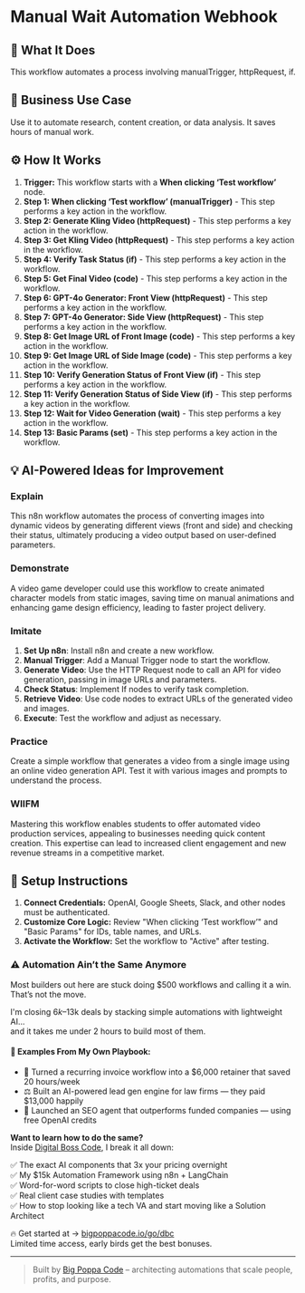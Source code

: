 # Manual Wait Automation Webhook

## 🚀 What It Does
This workflow automates a process involving manualTrigger, httpRequest, if.

## 💼 Business Use Case
Use it to automate research, content creation, or data analysis. It saves hours of manual work.

## ⚙️ How It Works
1.  **Trigger:** This workflow starts with a **When clicking ‘Test workflow’** node.
2. **Step 1: When clicking ‘Test workflow’ (manualTrigger)** - This step performs a key action in the workflow.
3. **Step 2: Generate Kling Video (httpRequest)** - This step performs a key action in the workflow.
4. **Step 3: Get Kling Video (httpRequest)** - This step performs a key action in the workflow.
5. **Step 4: Verify Task Status (if)** - This step performs a key action in the workflow.
6. **Step 5: Get Final Video (code)** - This step performs a key action in the workflow.
7. **Step 6: GPT-4o Generator: Front View (httpRequest)** - This step performs a key action in the workflow.
8. **Step 7: GPT-4o Generator: Side View (httpRequest)** - This step performs a key action in the workflow.
9. **Step 8: Get Image URL of Front Image (code)** - This step performs a key action in the workflow.
10. **Step 9: Get Image URL of Side Image (code)** - This step performs a key action in the workflow.
11. **Step 10: Verify Generation Status of Front View (if)** - This step performs a key action in the workflow.
12. **Step 11: Verify Generation Status of Side View (if)** - This step performs a key action in the workflow.
13. **Step 12: Wait for Video Generation (wait)** - This step performs a key action in the workflow.
14. **Step 13: Basic Params (set)** - This step performs a key action in the workflow.

## 💡 AI-Powered Ideas for Improvement
### Explain
This n8n workflow automates the process of converting images into dynamic videos by generating different views (front and side) and checking their status, ultimately producing a video output based on user-defined parameters.

### Demonstrate
A video game developer could use this workflow to create animated character models from static images, saving time on manual animations and enhancing game design efficiency, leading to faster project delivery.

### Imitate
1. **Set Up n8n**: Install n8n and create a new workflow.
2. **Manual Trigger**: Add a Manual Trigger node to start the workflow.
3. **Generate Video**: Use the HTTP Request node to call an API for video generation, passing in image URLs and parameters.
4. **Check Status**: Implement If nodes to verify task completion.
5. **Retrieve Video**: Use code nodes to extract URLs of the generated video and images.
6. **Execute**: Test the workflow and adjust as necessary.

### Practice
Create a simple workflow that generates a video from a single image using an online video generation API. Test it with various images and prompts to understand the process.

### WIIFM
Mastering this workflow enables students to offer automated video production services, appealing to businesses needing quick content creation. This expertise can lead to increased client engagement and new revenue streams in a competitive market.

## 🔧 Setup Instructions
1. **Connect Credentials:** OpenAI, Google Sheets, Slack, and other nodes must be authenticated.
2. **Customize Core Logic:** Review "When clicking ‘Test workflow’" and "Basic Params" for IDs, table names, and URLs.
3. **Activate the Workflow:** Set the workflow to "Active" after testing.

### ⚠️ Automation Ain’t the Same Anymore

Most builders out here are stuck doing $500 workflows and calling it a win.  
That’s not the move.  

I'm closing $6k–$13k deals by stacking simple automations with lightweight AI...  
and it takes me under 2 hours to build most of them.

#### 🧠 Examples From My Own Playbook:
- 🔁 Turned a recurring invoice workflow into a $6,000 retainer that saved 20 hours/week  
- ⚖️ Built an AI-powered lead gen engine for law firms — they paid $13,000 happily  
- 🚀 Launched an SEO agent that outperforms funded companies — using free OpenAI credits  

**Want to learn how to do the same?**  
Inside [Digital Boss Code](https://bigpoppacode.io/go/dbc), I break it all down:

✅ The exact AI components that 3x your pricing overnight  
✅ My $15k Automation Framework using n8n + LangChain  
✅ Word-for-word scripts to close high-ticket deals  
✅ Real client case studies with templates  
✅ How to stop looking like a tech VA and start moving like a Solution Architect  

🔥 Get started at → [bigpoppacode.io/go/dbc](https://bigpoppacode.io/go/dbc)  
Limited time access, early birds get the best bonuses.

---
> Built by [Big Poppa Code](https://bigpoppacode.io) – architecting automations that scale people, profits, and purpose.
